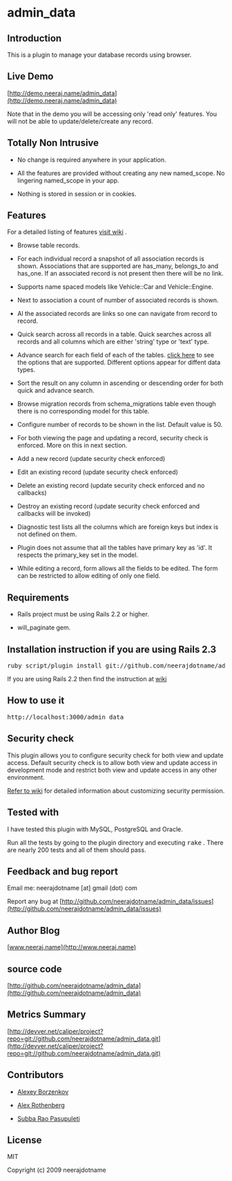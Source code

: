 # admin_data
## Introduction

This is a plugin to manage your database records using browser. 

## Live Demo

[http://demo.neeraj.name/admin_data](http://demo.neeraj.name/admin_data)

Note that in the demo you will be accessing only 'read only' features. You will
not be able to update/delete/create any record. 

## Totally Non Intrusive

* No change is required anywhere in your application.

* All the features are provided without creating any new named_scope. No 
lingering named_scope in your app.  

* Nothing is stored in session or in cookies.

## Features

For a detailed listing of features [visit wiki](http://wiki.github.com/neerajdotname/admin_data) .

* Browse table records.

* For each individual record a snapshot of all association records is shown. 
Associations that are supported are has_many, belongs_to and has_one. If an 
associated record is not present then there will be no link.

* Supports name spaced models like Vehicle::Car and Vehicle::Engine.

* Next to association a count of number of associated records is shown. 

* Al the associated records are links so one can navigate from record to record.

* Quick search across all records in a table. Quick searches across all records 
and all columns which are either 'string' type or 'text' type.

* Advance search for each field of each of the tables. [click here](http://demo.neeraj.name/admin_data/user/advance_search) 
to see the options that are supported. Different options appear for diffent 
data types. 

* Sort the result on any column in ascending or descending order for both quick 
and advance search.

* Browse migration records from schema_migrations table even though there is no 
corresponding model for this table.

* Configure number of records to be shown in the list. Default value is 50.

* For both viewing the page and updating a record, security check is enforced. 
More on this in next section.

* Add a new record (update security check enforced)

* Edit an existing record (update security check enforced)

* Delete an existing record (update security check enforced and no callbacks)

* Destroy an existing record (update security check enforced and callbacks will 
be invoked)

* Diagnostic test lists all the columns which are foreign keys but index is not 
defined on them.

* Plugin does not assume that all the tables have primary key as 'id'. It 
respects the primary_key set in the model.

* While editing a record, form allows all the fields to be edited. The form can
be restricted to allow editing of only one field. 

## Requirements

* Rails project must be using Rails 2.2 or higher.

* will_paginate gem.

## Installation instruction if you are using Rails 2.3

<pre>
ruby script/plugin install git://github.com/neerajdotname/admin_data.git
</pre>  
	
If you are using Rails 2.2 then find the instruction at [wiki](http://wiki.github.com/neerajdotname/admin_data)

## How to use it

<pre>
http://localhost:3000/admin_data
</pre>

## Security check

This plugin allows you to configure security check for both view and update 
access. Default security check is to allow both view and update access in 
development mode and restrict both view and update access in any other 
environment. 

[Refer to wiki](http://wiki.github.com/neerajdotname/admin_data/security-check-configuration) 
for detailed information about customizing security permission.

## Tested with

I have tested this plugin with MySQL, PostgreSQL and Oracle. 

Run all the tests by going to the plugin directory and executing <tt>rake</tt> . 
There are nearly 200 tests and all of them should pass.

## Feedback and bug report

Email me: neerajdotname [at] gmail (dot) com

Report any bug at [http://github.com/neerajdotname/admin_data/issues](http://github.com/neerajdotname/admin_data/issues)

## Author Blog

[www.neeraj.name](http://www.neeraj.name)

## source code

[http://github.com/neerajdotname/admin_data](http://github.com/neerajdotname/admin_data)

## Metrics Summary

[http://devver.net/caliper/project?repo=git://github.com/neerajdotname/admin_data.git](http://devver.net/caliper/project?repo=git://github.com/neerajdotname/admin_data.git)

## Contributors

* [Alexey Borzenkov](http://github.com/snaury)

* [Alex Rothenberg](http://github.com/alexrothenberg)

* [Subba Rao Pasupuleti](http://github.com/subbarao)

## License

MIT

Copyright (c) 2009 neerajdotname
